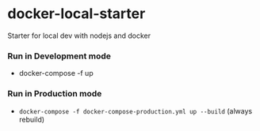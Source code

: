 
# docker-local-starter
Starter for local dev with nodejs and docker

### Run in Development mode
- docker-compose -f up

### Run in Production mode
- `docker-compose -f docker-compose-production.yml up --build` (always rebuild)
